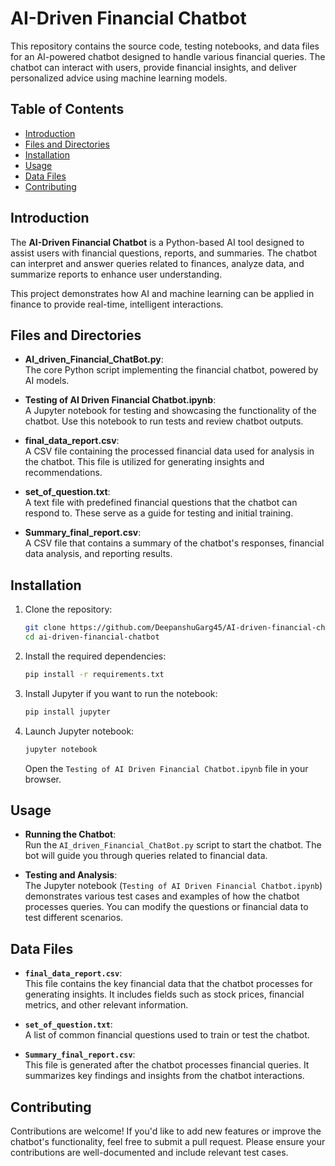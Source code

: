 # AI-Driven Financial Chatbot

This repository contains the source code, testing notebooks, and data files for an AI-powered chatbot designed to handle various financial queries. The chatbot can interact with users, provide financial insights, and deliver personalized advice using machine learning models.

## Table of Contents

- [Introduction](#introduction)
- [Files and Directories](#files-and-directories)
- [Installation](#installation)
- [Usage](#usage)
- [Data Files](#data-files)
- [Contributing](#contributing)

## Introduction

The **AI-Driven Financial Chatbot** is a Python-based AI tool designed to assist users with financial questions, reports, and summaries. The chatbot can interpret and answer queries related to finances, analyze data, and summarize reports to enhance user understanding.

This project demonstrates how AI and machine learning can be applied in finance to provide real-time, intelligent interactions.

## Files and Directories

- **AI_driven_Financial_ChatBot.py**:  
  The core Python script implementing the financial chatbot, powered by AI models.
  
- **Testing of AI Driven Financial Chatbot.ipynb**:  
  A Jupyter notebook for testing and showcasing the functionality of the chatbot. Use this notebook to run tests and review chatbot outputs.

- **final_data_report.csv**:  
  A CSV file containing the processed financial data used for analysis in the chatbot. This file is utilized for generating insights and recommendations.

- **set_of_question.txt**:  
  A text file with predefined financial questions that the chatbot can respond to. These serve as a guide for testing and initial training.

- **Summary_final_report.csv**:  
  A CSV file that contains a summary of the chatbot's responses, financial data analysis, and reporting results.

## Installation

1. Clone the repository:

   ```bash
   git clone https://github.com/DeepanshuGarg45/AI-driven-financial-chatbot.git
   cd ai-driven-financial-chatbot
   ```

2. Install the required dependencies:

   ```bash
   pip install -r requirements.txt
   ```

3. Install Jupyter if you want to run the notebook:

   ```bash
   pip install jupyter
   ```

4. Launch Jupyter notebook:

   ```bash
   jupyter notebook
   ```

   Open the `Testing of AI Driven Financial Chatbot.ipynb` file in your browser.

## Usage

- **Running the Chatbot**:  
  Run the `AI_driven_Financial_ChatBot.py` script to start the chatbot. The bot will guide you through queries related to financial data.

- **Testing and Analysis**:  
  The Jupyter notebook (`Testing of AI Driven Financial Chatbot.ipynb`) demonstrates various test cases and examples of how the chatbot processes queries. You can modify the questions or financial data to test different scenarios.

## Data Files

- **`final_data_report.csv`**:  
  This file contains the key financial data that the chatbot processes for generating insights. It includes fields such as stock prices, financial metrics, and other relevant information.

- **`set_of_question.txt`**:  
  A list of common financial questions used to train or test the chatbot.

- **`Summary_final_report.csv`**:  
  This file is generated after the chatbot processes financial queries. It summarizes key findings and insights from the chatbot interactions.

## Contributing

Contributions are welcome! If you'd like to add new features or improve the chatbot's functionality, feel free to submit a pull request. Please ensure your contributions are well-documented and include relevant test cases.
